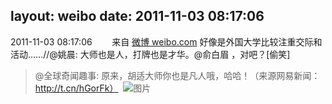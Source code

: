 layout: weibo
date: 2011-11-03 08:17:06
---
<meta name="referrer" content="no-referrer" />

2011-11-03 08:17:06  &nbsp;&nbsp;&nbsp;&nbsp;&nbsp;&nbsp; 来自 <a href="http://weibo.com/" rel="nofollow">微博 weibo.com</a>
好像是外国大学比较注重交际和活动……//@姚晨: 大师也是人，打牌也是才华。@俞白眉 ，对吧？[偷笑]
>  @全球奇闻趣事: 原来，胡适大师你也是凡人哦，哈哈！（来源网易新闻： http://t.cn/hGorFk） ​​​
>  ![图片](https://ww4.sinaimg.cn/large/604e48d0jw1dmpsumogkmj.jpg)
